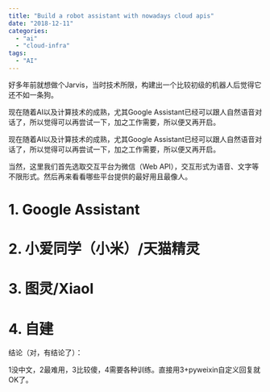 ```yaml
---
title: "Build a robot assistant with nowadays cloud apis"
date: "2018-12-11"
categories: 
  - "ai"
  - "cloud-infra"
tags:
  - "AI"
---
```


好多年前就想做个Jarvis，当时技术所限，构建出一个比较初级的机器人后觉得它还不如一条狗。

现在随着AI以及计算技术的成熟，尤其Google Assistant已经可以跟人自然语音对话了，所以觉得可以再尝试一下，加之工作需要，所以便又再开启。

现在随着AI以及计算技术的成熟，尤其Google Assistant已经可以跟人自然语音对话了，所以觉得可以再尝试一下，加之工作需要，所以便又再开启。

当然，这里我们首先选取交互平台为微信（Web API），交互形式为语音、文字等不限形式。然后再来看看哪些平台提供的最好用且最像人。

# 1. Google Assistant

# 2. 小爱同学（小米）/天猫精灵

# 3. 图灵/XiaoI

# 4. 自建

结论（对，有结论了）：

1没中文，2最难用，3比较傻，4需要各种训练。直接用3+pyweixin自定义回复就OK了。
